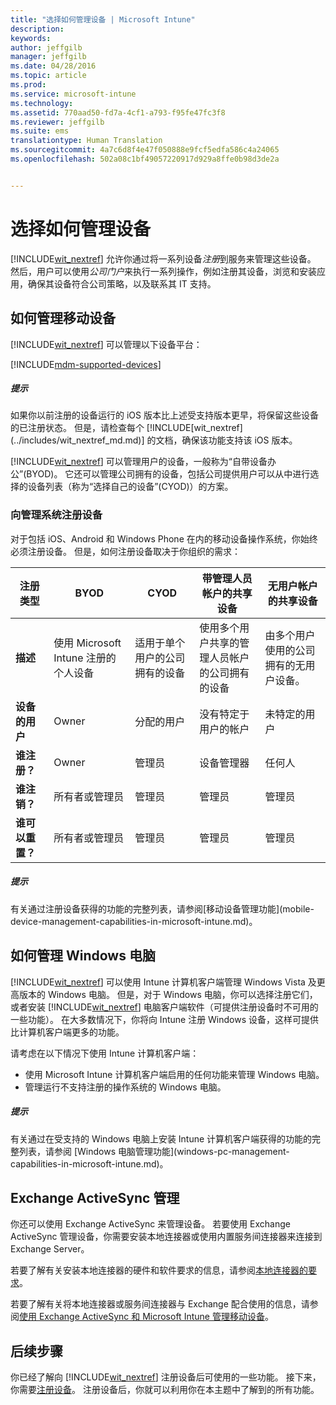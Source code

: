 ```yaml
---
title: "选择如何管理设备 | Microsoft Intune"
description: 
keywords: 
author: jeffgilb
manager: jeffgilb
ms.date: 04/28/2016
ms.topic: article
ms.prod: 
ms.service: microsoft-intune
ms.technology: 
ms.assetid: 770aad50-fd7a-4cf1-a793-f95fe47fc3f8
ms.reviewer: jeffgilb
ms.suite: ems
translationtype: Human Translation
ms.sourcegitcommit: 4a7c6d8f4e47f050888e9fcf5edfa586c4a24065
ms.openlocfilehash: 502a08c1bf49057220917d929a8ffe0b98d3de2a


---
```


# 选择如何管理设备
[!INCLUDE[wit_nextref](../includes/wit_nextref_md.md)] 允许你通过将一系列设备*注册*到服务来管理这些设备。 然后，用户可以使用*公司门户*来执行一系列操作，例如注册其设备，浏览和安装应用，确保其设备符合公司策略，以及联系其 IT 支持。

## 如何管理移动设备
[!INCLUDE[wit_nextref](../includes/wit_nextref_md.md)] 可以管理以下设备平台：

[!INCLUDE[mdm-supported-devices](../includes/mdm-supported-devices.md)]

<div class="alert alert-tip">
  <h5><span class="icon-tip"></span> 提示</h5>
  <p>如果你以前注册的设备运行的 iOS 版本比上述受支持版本更早，将保留这些设备的已注册状态。 但是，请检查每个 [!INCLUDE[wit_nextref](../includes/wit_nextref_md.md)] 的文档，确保该功能支持该 iOS 版本。</p>
</div>

[!INCLUDE[wit_nextref](../includes/wit_nextref_md.md)] 可以管理用户的设备，一般称为“自带设备办公”(BYOD)。 它还可以管理公司拥有的设备，包括公司提供用户可以从中进行选择的设备列表（称为“选择自己的设备”(CYOD)）的方案。

### 向管理系统注册设备
对于包括 iOS、Android 和 Windows Phone 在内的移动设备操作系统，你始终必须注册设备。 但是，如何注册设备取决于你组织的需求：

|注册类型|BYOD|CYOD|带管理人员帐户的共享设备|无用户帐户的共享设备|
|-------------------|--------|--------|--------------------------------------|----------------------------------------|
|**描述**|使用 Microsoft Intune 注册的个人设备|适用于单个用户的公司拥有的设备|使用多个用户共享的管理人员帐户的公司拥有的设备|由多个用户使用的公司拥有的无用户设备。|
|**设备的用户**|Owner|分配的用户|没有特定于用户的帐户|未特定的用户|
|**谁注册？**|Owner|管理员|设备管理器|任何人|
|**谁注销？**|所有者或管理员|管理员|管理员|管理员|
|**谁可以重置？**|所有者或管理员|管理员|管理员|管理员|

<div class="alert alert-tip">
  <h5><span class="icon-tip"></span> 提示</h5>
  <p>有关通过注册设备获得的功能的完整列表，请参阅[移动设备管理功能](mobile-device-management-capabilities-in-microsoft-intune.md)。</p>
</div>



## 如何管理 Windows 电脑
[!INCLUDE[wit_nextref](../includes/wit_nextref_md.md)] 可以使用 Intune 计算机客户端管理 Windows Vista 及更高版本的 Windows 电脑。 但是，对于 Windows 电脑，你可以选择注册它们，或者安装 [!INCLUDE[wit_nextref](../includes/wit_nextref_md.md)] 电脑客户端软件（可提供注册设备时不可用的一些功能）。 在大多数情况下，你将向 Intune 注册 Windows 设备，这样可提供比计算机客户端更多的功能。

请考虑在以下情况下使用 Intune 计算机客户端：
<ul>
<li>使用 Microsoft Intune 计算机客户端启用的任何功能来管理 Windows 电脑。</li>
<li>管理运行不支持注册的操作系统的 Windows 电脑。</li>
</ul>

<div class="alert alert-tip">
  <h5><span class="icon-tip"></span> 提示</h5>
  <p>有关通过在受支持的 Windows 电脑上安装 Intune 计算机客户端获得的功能的完整列表，请参阅 [Windows 电脑管理功能](windows-pc-management-capabilities-in-microsoft-intune.md)。</p>
</div>

## Exchange ActiveSync 管理
你还可以使用 Exchange ActiveSync 来管理设备。 若要使用 Exchange ActiveSync 管理设备，你需要安装本地连接器或使用内置服务间连接器来连接到 Exchange Server。

若要了解有关安装本地连接器的硬件和软件要求的信息，请参阅[本地连接器的要求](/intune/deploy-use/intune-on-premises-exchange-connector#requirements-for-the-on-premises-connector)。

若要了解有关将本地连接器或服务间连接器与 Exchange 配合使用的信息，请参阅[使用 Exchange ActiveSync 和 Microsoft Intune 管理移动设备](/intune/deploy-use/mobile-device-management-with-exchange-activesync-and-microsoft-intune)。



## 后续步骤
你已经了解向 [!INCLUDE[wit_nextref](../includes/wit_nextref_md.md)] 注册设备后可使用的一些功能。 接下来，你需要[注册设备](/intune/deploy-use/enroll-devices-in-microsoft-intune)。 注册设备后，你就可以利用你在本主题中了解到的所有功能。 <!--lindavr: There's a logical flaw in our "get to know/get started" content. You can take the path in this topic or you can take the path in the What to know before your get started topic. And they don't cover the same ground. -->



<!--HONumber=Jul16_HO3-->


